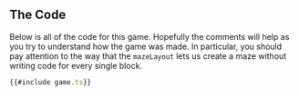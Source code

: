 ## The Code

Below is all of the code for this game.  Hopefully the comments will help as you
try to understand how the game was made.  In particular, you should pay
attention to the way that the `mazeLayout` lets us create a maze without writing
code for every single block.

```typescript
{{#include game.ts}}
```
